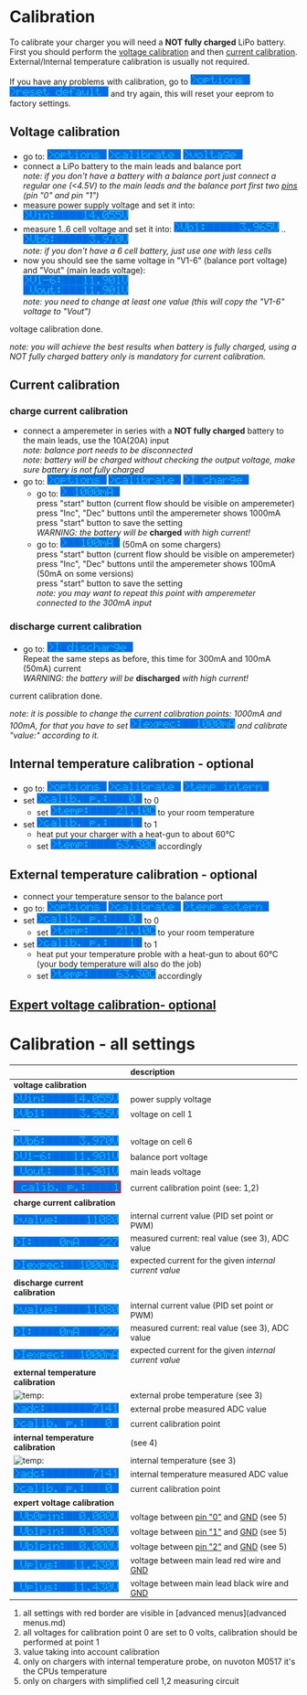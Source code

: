 
# Calibration

To calibrate your charger you will need a **NOT fully charged** LiPo battery.  
First you should perform the [voltage calibration](calibration.md#voltage-calibration) and then [current calibration](calibration.md#current-calibration).  
External/Internal temperature calibration is usually not required.

If you have any problems with calibration, go to ![options](i_options.png) ![reset default](i_reset_default.png) and try again, this will reset your eeprom to factory settings.

## Voltage calibration

- go to: ![options](i_options.png) ![calibrate](i_calibrate.png) ![voltage](i_voltage.png)
- connect a LiPo battery to the main leads and balance port  
   *note: if you don't have a battery with a balance port just connect a regular one (<4.5V)
to the main leads and the balance port first two [pins](../../hardware/connectors/balancePortPins.jpeg) (pin "0" and pin "1")*
- measure power supply voltage and set it into: ![Vin](i_vin.png)
- measure 1..6 cell voltage and set it into: ![Vb1](i_vb1.png) .. ![Vb6](i_vb6.png)  
   *note: if you don't have a 6 cell battery, just use one with less cells*
- now you should see the same voltage in "V1-6" (balance port voltage) and "Vout" (main leads voltage):  
  ![V1-6:, Vout:](i_vb1-6_vout.png)  
  *note: you need to change at least one value (this will copy the "V1-6" voltage to "Vout")*

voltage calibration done.

*note: you will achieve the best results when battery is fully charged, using a NOT fully charged battery only is mandatory for current calibration.*

## Current calibration

### charge current calibration

- connect a amperemeter in series with a **NOT fully charged** battery to the main leads, use the 10A(20A) input  
 *note: balance port needs to be disconnected*  
 *note: battery will be charged without checking the output voltage, make sure battery is not fully charged*
- go to: ![options](i_options.png) ![calibrate](i_calibrate.png) ![I charge](i_Icharge.png)
  - go to: ![1000mA](i_1000mA.png)  
    press "start" button (current flow should be visible on amperemeter)  
    press "Inc", "Dec" buttons until the amperemeter shows 1000mA  
    press "start" button to save the setting  
    *WARNING: the battery will be* **charged** *with high current!*
  - go to: ![100mA](i_100mA.png) (50mA on some chargers)  
    press "start" button (current flow should be visible on amperemeter)  
    press "Inc", "Dec" buttons until the amperemeter shows 100mA (50mA on some versions)  
    press "start" button to save the setting  
    *note: you may want to repeat this point with amperemeter connected to the 300mA input*

### discharge current calibration

- go to: ![I discharge](i_Idischarge.png)  
    Repeat the same steps as before, this time for 300mA and 100mA (50mA) current  
    *WARNING: the battery will be* **discharged** *with high current!*

current calibration done.

*note: it is possible to change the current calibration points: 1000mA and 100mA,
for that you have to set ![I expected](i_Iexpected.png) and calibrate "value:" according to it.*

## Internal temperature calibration - optional

- go to: ![options](i_options.png) ![calibrate](i_calibrate.png) ![temp intern](i_temp_internal.png)
- set ![calibration point 0](i_cp0.png) to 0
  - set ![temp20](i_temp20.png) to your room temperature
- set ![calibration point 1](i_cp1.png) to 1
  - heat put your charger with a heat-gun to about 60°C
  - set ![temp60](i_temp60.png) accordingly

## External temperature calibration - optional

- connect your temperature sensor to the balance port
- go to: ![options](i_options.png) ![calibrate](i_calibrate.png) ![temp extern](i_temp_external.png)
- set ![calibration point 0](i_cp0.png) to 0
  - set ![temp20](i_temp20.png) to your room temperature
- set ![calibration point 1](i_cp1.png) to 1
  - heat put your temperature proble with a heat-gun to about 60°C (your body temperature will also do the job)
  - set ![temp60](i_temp60.png) accordingly

## [Expert voltage calibration- optional](calibration_expert.md)


# Calibration - all settings
|  | description | 
|:------|:--------------|
|**voltage calibration** |
|![Vin](i_vin.png)| power supply voltage |
|![Vb1](i_vb1.png)| voltage on cell 1|
| ... | |
|![Vb6](i_vb6.png)| voltage on cell 6|
|![V1-6](i_v1-6.png)| balance port voltage|
|![Vout](i_vout.png)| main leads voltage|
|![calibration point](i_cp1_red.png)| current calibration point (see: 1,2)|
|**charge current calibration**| |
|![value:](i_value.png)| internal current value (PID set point or PWM)|
|![I:](i_I.png)| measured current: real value (see 3), ADC value |
|![Iexpec:](i_Iexpected.png)| expected current for the given *internal current value* |
|**discharge current calibration**| |
|![value:](i_value.png)| internal current value (PID set point or PWM)|
|![I:](i_I.png)| measured current: real value (see 3), ADC value |
|![Iexpec:](i_Iexpected.png)| expected current for the given *internal current value* |
|**external temperature calibration**| |
|![temp:](i_temp.png)| external probe temperature (see 3)|
|![adc:](i_adc.png)| external probe measured ADC value |
|![calibration point](i_cp0.png)| current calibration point |
|**internal temperature calibration**| (see 4) |
|![temp:](i_temp.png)| internal temperature (see 3)|
|![adc:](i_adc.png)| internal temperature measured ADC value |
|![calibration point](i_cp0.png)| current calibration point |
|**expert voltage calibration**| |
|![Vb0pin](i_vb0pin.png)| voltage between [pin "0"](../../hardware/connectors/balancePortPins.jpeg) and [GND](../../hardware/connectors/isp_imaxB6.jpeg) (see 5) |
|![Vb1pin](i_vb1pin.png)| voltage between [pin "1"](../../hardware/connectors/balancePortPins.jpeg) and [GND](../../hardware/connectors/isp_imaxB6.jpeg) (see 5) |
|![Vb2pin](i_vb1pin.png)| voltage between [pin "2"](../../hardware/connectors/balancePortPins.jpeg) and [GND](../../hardware/connectors/isp_imaxB6.jpeg) (see 5) |
|![Vplus](i_vplus.png)| voltage between main lead red wire and [GND](../../hardware/connectors/isp_imaxB6.jpeg) |
|![Vminus](i_vplus.png)| voltage between main lead black wire and [GND](../../hardware/connectors/isp_imaxB6.jpeg) |

1. all settings with red border are visible in [advanced menus](advanced menus.md)
2. all voltages for calibration point 0 are set to 0 volts, calibration should be performed at point 1
3. value taking into account calibration
4. only on chargers with internal temperature probe, on nuvoton M0517 it's the CPUs temperature
5. only on chargers with simplified cell 1,2 measuring circuit
